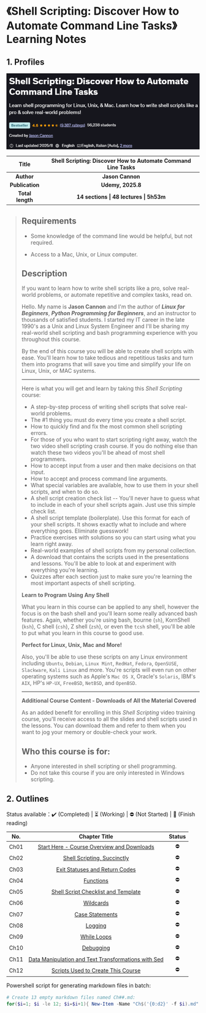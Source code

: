 # 《Shell Scripting: Discover How to Automate Command Line Tasks》Learning Notes



## 1. Profiles

![Redis 4.x Cookbook](assets/cover.png)

|    **Title**     | **Shell Scripting: Discover How to Automate Command Line Tasks** |
| :--------------: | :----------------------------------------------------------: |
|    **Author**    |                       **Jason Cannon**                       |
| **Publication**  |                      **Udemy, 2025.8**                       |
| **Total length** |           **14 sections \| 48 lectures \| 5h53m**            |

> ## Requirements
>
> - Some knowledge of the command line would be helpful, but not required.
>
> - Access to a Mac, Unix, or Linux computer.
>
> ## Description
>
> If you want to learn how to write shell scripts like a pro, solve real-world problems, or automate repetitive and complex tasks, read on.
>
> Hello. My name is **Jason Cannon** and I'm the author of ***Linux for Beginners***, ***Python Programming for Beginners***, and an instructor to thousands of satisfied students. I started my IT career in the late 1990's as a Unix and Linux System Engineer and I'll be sharing my real-world shell scripting and bash programming experience with you throughout this course.
>
> By the end of this course you will be able to create shell scripts with ease. You'll learn how to take tedious and repetitious tasks and turn them into programs that will save you time and simplify your life on Linux, Unix, or MAC systems.
>
> ____________________
>
> Here is what you will get and learn by taking this *Shell Scripting* course:
>
> - A step-by-step process of writing shell scripts that solve real-world problems.
>- The #1 thing you must do every time you create a shell script.
> - How to quickly find and fix the most common shell scripting errors.
>- For those of you who want to start scripting right away, watch the two video shell scripting crash course. If you do nothing else than watch these two videos you'll be ahead of most shell programmers.
> - How to accept input from a user and then make decisions on that input.
>- How to accept and process command line arguments.
> - What special variables are available, how to use them in your shell scripts, and when to do so.
> - A shell script creation check list -- You'll never have to guess what to include in each of your shell scripts again. Just use this simple check list.
> - A shell script template (boilerplate). Use this format for each of your shell scripts. It shows exactly what to include and where everything goes. Eliminate guesswork!
> - Practice exercises with solutions so you can start using what you learn right away.
> - Real-world examples of shell scripts from my personal collection.
> - A download that contains the scripts used in the presentations and lessons. You'll be able to look at and experiment with everything you're learning.
> - Quizzes after each section just to make sure you're learning the most important aspects of shell scripting.
> 
> **Learn to Program Using Any Shell**
> 
> What you learn in this course can be applied to any shell, however the focus is on the bash shell and you'll learn some really advanced bash features. Again, whether you're using bash, bourne (`sh`), KornShell (`ksh`), C shell (`csh`), Z shell (`zsh`), or even the `tcsh` shell, you'll be able to put what you learn in this course to good use.
> 
> **Perfect for Linux, Unix, Mac and More!**
>
> Also, you'll be able to use these scripts on any Linux environment including `Ubuntu`, `Debian`, `Linux Mint`, `RedHat`, `Fedora`, `OpenSUSE`, `Slackware`, `Kali Linux` and more. You're scripts will even run on other operating systems such as Apple's `Mac OS X`, Oracle's `Solaris`, IBM's `AIX`, HP's `HP-UX`, `FreeBSD`, `NetBSD`, and `OpenBSD`.
>
> ---
>
> **Additional Course Content - Downloads of All the Material Covered**
>
> As an added benefit for enrolling in this *Shell Scripting* video training course, you'll receive access to all the slides and shell scripts used in the lessons. You can download them and refer to them when you want to jog your memory or double-check your work.
>
> ## Who this course is for:
>
> - Anyone interested in shell scripting or shell programming.
>- Do not take this course if you are only interested in Windows scripting.



## 2. Outlines

Status available：:heavy_check_mark: (Completed) | :hourglass_flowing_sand: (Working) | :no_entry: (Not Started) | :orange_book: (Finish reading)

| No.  |                        Chapter Title                         |   Status   |
| :--: | :----------------------------------------------------------: | :--------: |
| Ch01 |   [Start Here - Course Overview and Downloads](./Ch01.md)    | :no_entry: |
| Ch02 |           [Shell Scripting, Succinctly](./Ch02.md)           | :no_entry: |
| Ch03 |         [Exit Statuses and Return Codes](./Ch03.md)          | :no_entry: |
| Ch04 |                    [Functions](./Ch04.md)                    | :no_entry: |
| Ch05 |       [Shell Script Checklist and Template](./Ch05.md)       | :no_entry: |
| Ch06 |                    [Wildcards](./Ch06.md)                    | :no_entry: |
| Ch07 |                 [Case Statements](./Ch07.md)                 | :no_entry: |
| Ch08 |                     [Logging](./Ch08.md)                     | :no_entry: |
| Ch09 |                   [While Loops](./Ch09.md)                   | :no_entry: |
| Ch10 |                    [Debugging](./Ch10.md)                    | :no_entry: |
| Ch11 | [Data Manipulation and Text Transformations with Sed](./Ch11.md) | :no_entry: |
| Ch12 |       [Scripts Used to Create This Course](./Ch12.md)        | :no_entry: |



Powershell script for generating markdown files in batch:

```powershell
# Create 13 empty markdown files named Ch##.md:
for($i=1; $i -le 12; $i=$i+1){ New-Item -Name "Ch$('{0:d2}' -f $i).md"; }
```

 
